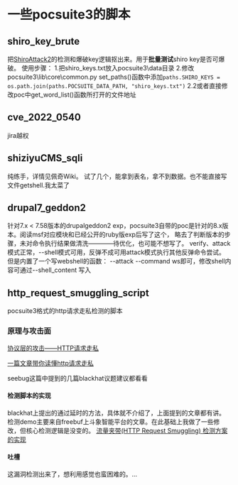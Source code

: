 # 一些pocsuite3的脚本

## shiro_key_brute
把[ShiroAttack2](https://github.com/SummerSec/ShiroAttack2)的检测和爆破key逻辑抠出来。用于**批量测试**shiro key是否可爆破。
使用步骤：
1.把shiro_keys.txt放入pocsuite3\data目录
2.修改pocsuite3\lib\core\common.py set_paths()函数中添加`paths.SHIRO_KEYS = os.path.join(paths.POCSUITE_DATA_PATH, "shiro_keys.txt")`
2.2或者直接修改poc中get_word_list()函数所打开的文件地址

## cve_2022_0540
jira越权
## shiziyuCMS_sqli
纯练手，详情见佩奇Wiki。
试了几个，能拿到表名，拿不到数据。也不能直接写文件getshell.我太菜了
## drupal7_geddon2
针对7.x < 7.58版本的drupalgeddon2 exp，pocsuite3自带的poc是针对的8.x版本。阅读msf对应模块和已经公开的ruby版exp后写了这个，
略去了判断版本的步骤，未对命令执行结果做清洗————待优化，也可能不想写了。
verify、attack模式正常，--shell模式可用，反弹不成可用attack模式执行其他反弹命令尝试。
但是内置了一个写webshell的函数： --attack --command ws即可，修改shell内容可通过--shell_content 写入
## http_request_smuggling_script
pocsuite3格式的http请求走私检测的脚本
### 原理与攻击面

[协议层的攻击——HTTP请求走私](https://paper.seebug.org/1048/)

[一篇文章带你读懂http请求走私](http://blog.zeddyu.info/2019/12/05/HTTP-Smuggling/)

seebug这篇中提到的几篇blackhat议题建议都看看
#### 检测脚本的实现
blackhat上提出的通过延时的方法，具体就不介绍了，上面提到的文章都有讲。
检测demo主要来自freebuf上斗象智能平台的文章。在此基础上我做了一些修改，但核心检测逻辑是没变的。
[流量夹带(HTTP Request Smuggling) 检测方案的实现](https://www.freebuf.com/news/231050.html)
#### 吐槽
这漏洞检测出来了，想利用感觉也蛮困难的。...
